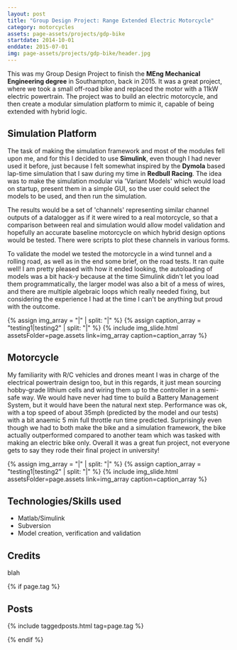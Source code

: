 ```yaml
---
layout: post
title: "Group Design Project: Range Extended Electric Motorcycle"
category: motorcycles
assets: page-assets/projects/gdp-bike
startdate: 2014-10-01
enddate: 2015-07-01
img: page-assets/projects/gdp-bike/header.jpg
---
```


This was my Group Design Project to finish the **MEng Mechanical Engineering degree** in Southampton, back in 2015. It was a great project, where we took a small off-road bike and replaced the motor with a 11kW electric powertrain. The project was to build an electric motorcycle, and then create a modular simulation platform to mimic it, capable of being extended with hybrid logic.

## Simulation Platform
The task of making the simulation framework and most of the modules fell upon me, and for this I decided to use **Simulink**, even though I had never used it before, just because I felt somewhat inspired by the **Dymola** based lap-time simulation that I saw during my time in **Redbull Racing**. The idea was to make the simulation modular via 'Variant Models' which would load on startup, present them in a simple GUI, so the user could select the models to be used, and then run the simulation.

The results would be a set of 'channels' representing similar channel outputs of a datalogger as if it were wired to a real motorcycle, so that a comparison between real and simulation would allow model validation and hopefully an accurate baseline motorcycle on which hybrid design options would be tested. There were scripts to plot these channels in various forms.

To validate the model we tested the motorcycle in a wind tunnel and a rolling road, as well as in the end some brief, on the road tests. It ran quite well! I am pretty pleased with how it ended looking, the autoloading of models was a bit hack-y because at the time Simulink didn't let you load them programmatically, the larger model was also a bit of a mess of wires, and there are multiple algebraic loops which really needed fixing, but considering the experience I had at the time I can't be anything but proud with the outcome.

{% assign img_array = "|" | split: "|" %}
{% assign caption_array = "testing1|testing2" | split: "|" %}
{% include img_slide.html assetsFolder=page.assets link=img_array caption=caption_array %}

## Motorcycle
My familiarity with R/C vehicles and drones meant I was in charge of the electrical powertrain design too, but in this regards, it just mean sourcing hobby-grade lithium cells and wiring them up to the controller in a semi-safe way. We would have never had time to build a Battery Management System, but it would have been the natural next step. Performance was ok, with a top speed of about 35mph (predicted by the model and our tests) with a bit anaemic 5 min full throttle run time predicted. Surprisingly even though we had to both make the bike and a simulation framework, the bike actually outperformed compared to another team which was tasked with making an electric bike only. Overall it was a great fun project, not everyone gets to say they rode their final project in university!

{% assign img_array = "|" | split: "|" %}
{% assign caption_array = "testing1|testing2" | split: "|" %}
{% include img_slide.html assetsFolder=page.assets link=img_array caption=caption_array %}

## Technologies/Skills used
 - Matlab/Simulink
 - Subversion
 - Model creation, verification and validation

## Credits
blah

{% if page.tag %}
## Posts
{% include taggedposts.html tag=page.tag %}

{% endif %}
